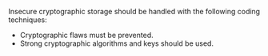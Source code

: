 Insecure cryptographic storage should be handled with the following coding techniques:

- Cryptographic flaws must be prevented.
- Strong cryptographic algorithms and keys should be used.